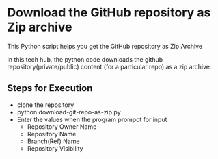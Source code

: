 # Download the GitHub repository as Zip archive

This Python script helps you get the GitHub repository as Zip Archive

In this tech hub, the python code downloads the github repository(private/public) content (for a particular repo) as a zip archive. 

## Steps for Execution

- clone the repository
- python download-git-repo-as-zip.py
- Enter the values when the program prompot for input
  - Repository Owner Name
  - Repository Name
  - Branch(Ref) Name
  - Repository Visibility
